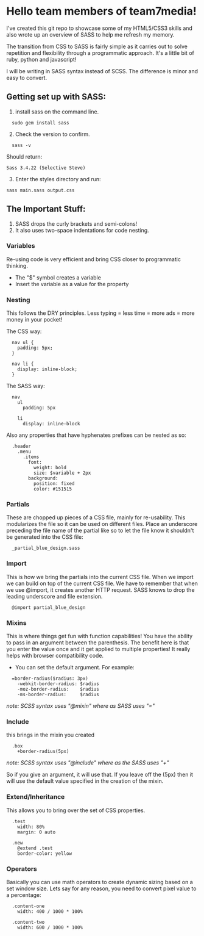 # Hello team members of team7media!
I've created this git repo to showcase some of my HTML5/CSS3 skills and also wrote up an overview of SASS to help me refresh my memory.

The transition from CSS to SASS is fairly simple as it carries out to solve repetition and flexibility through a programmatic approach. It's a little bit of ruby, python and javascript!

I will be writing in SASS syntax instead of SCSS. The difference is minor and easy to convert.

## Getting set up with SASS:
1. install sass on the command line.

```
  sudo gem install sass
```

2. Check the version to confirm.

```
  sass -v
```

Should return:

```
Sass 3.4.22 (Selective Steve)
```

3. Enter the styles directory and run:

```
sass main.sass output.css
```

## The Important Stuff:

1. SASS drops the curly brackets and semi-colons!
2. It also uses two-space indentations for code nesting.

### Variables

Re-using code is very efficient and bring CSS closer to programmatic thinking.

* The "$" symbol creates a variable
* Insert the variable as a value for the property

### Nesting

This follows the DRY principles. Less typing = less time = more ads = more money in your pocket!

The CSS way:

```
  nav ul {
    padding: 5px;
  }

  nav li {
    display: inline-block;
  }
```

The SASS way:

```
  nav
    ul
      padding: 5px

    li
      display: inline-block
```

Also any properties that have hyphenates prefixes can be nested as so:

```
  .header
    .menu
      .items
        font:
          weight: bold
          size: $variable + 2px
        background:
          position: fixed
          color: #151515
```

### Partials

These are chopped up pieces of a CSS file, mainly for re-usability. This modularizes the file so it can be used on different files. Place an underscore preceding the file name of the partial like so to let the file know it shouldn't be generated into the CSS file:

```
  _partial_blue_design.sass
```

### Import

This is how we bring the partials into the current CSS file. When we import we can build on top of the current CSS file.
We have to remember that when we use \@import, it creates another HTTP request. SASS knows to drop the leading underscore and file extension.

```
  @import partial_blue_design
```

### Mixins

This is where things get fun with function capabilities!
You have the ability to pass in an argument between the parenthesis. The benefit here is that you enter the value once and it get applied to multiple properties! It really helps with browser compatibility code.

* You can set the default argument. For example:

```
  =border-radius($radius: 3px)
    -webkit-border-radius: $radius
    -moz-border-radius:    $radius
    -ms-border-radius:     $radius
```
*note: SCSS syntax uses "\@mixin" where as SASS uses "="*

### Include

this brings in the mixin you created

```
  .box
    +border-radius(5px)
```
*note: SCSS syntax uses "\@include" where as the SASS uses "+"*

So if you give an argument, it will use that. If you leave off the (5px) then it will use the default value specified in the creation of the mixin.

### Extend/Inheritance

This allows you to bring over the set of CSS properties.

```
  .test
    width: 80%
    margin: 0 auto

  .new
    @extend .test
    border-color: yellow
```

### Operators

Basically you can use math operators to create dynamic sizing based on a set window size. Lets say for any reason, you need to convert pixel value to a percentage:

```
  .content-one
    width: 400 / 1000 * 100%

  .content-two
    width: 600 / 1000 * 100%
```
